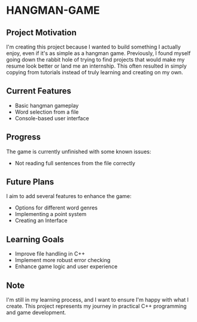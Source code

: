 # HANGMAN-GAME

## Project Motivation
I'm creating this project because I wanted to build something I actually enjoy, even if it's as simple as a hangman game. Previously, I found myself going down the rabbit hole of trying to find projects that would make my resume look better or land me an internship. This often resulted in simply copying from tutorials instead of truly learning and creating on my own.

## Current Features
- Basic hangman gameplay
- Word selection from a file
- Console-based user interface

## Progress
The game is currently unfinished with some known issues:
- Not reading full sentences from the file correctly

## Future Plans
I aim to add several features to enhance the game:
- Options for different word genres
- Implementing a point system
- Creating an Interface

## Learning Goals
- Improve file handling in C++
- Implement more robust error checking
- Enhance game logic and user experience

## Note 
I'm still in my learning process, and I want to ensure I'm happy with what I create. This project represents my journey in practical C++ programming and game development.